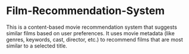 # Film-Recommendation-System
This is a content-based movie recommendation system that suggests similar films based on user preferences. It uses movie metadata (like genres, keywords, cast, director, etc.) to recommend films that are most similar to a selected title.
